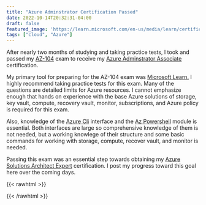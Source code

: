 ```yaml
---
title: "Azure Adminstrator Certification Passed"
date: 2022-10-14T20:32:31-04:00
draft: false
featured_image: 'https://learn.microsoft.com/en-us/media/learn/certification/badges/microsoft-certified-associate-badge.svg'
tags: ["cloud", "Azure"]
---
```


After nearly two months of studying and taking practice tests, I took and passed my [AZ-104](https://learn.microsoft.com/en-us/certifications/exams/az-104) exam to receive my [Azure Adminstrator Associate](https://www.credly.com/badges/ca363cc7-51c1-42aa-9763-868793f2e2f8/public_url) certification.

My primary tool for preparing for the AZ-104 exam was [Microsoft Learn.](https://learn.microsoft.com/) I highly recommend taking practice tests for this exam. Many of the questions are detailed limits for Azure resources. I cannot emphasize enough that hands on experience with the base Azure solutions of storage, key vault, compute, recovery vault, monitor, subscriptions, and Azure policy is required for this exam.

Also, knowledge of the [Azure Cli](https://learn.microsoft.com/en-us/cli/azure/) interface and the [Az Powershell](https://learn.microsoft.com/en-us/powershell/azure/?view=azps-8.3.0) module is essential. Both interfaces are large so comprehensive knowledge of them is not needed, but a working knowlege of their structure and some basic commands for working with storage, compute, recover vault, and monitor is needed.

Passing this exam was an essential step towards obtaining my [Azure Solutions Architect Expert](https://learn.microsoft.com/en-us/certifications/azure-solutions-architect/) certification. I post my progress toward this goal here over the coming days.

{{< rawhtml >}}
<div data-iframe-width="150" data-iframe-height="270" data-share-badge-id="ca363cc7-51c1-42aa-9763-868793f2e2f8" data-share-badge-host="https://www.credly.com"></div><script type="text/javascript" async src="//cdn.credly.com/assets/utilities/embed.js"></script>
{{< /rawhtml >}}
